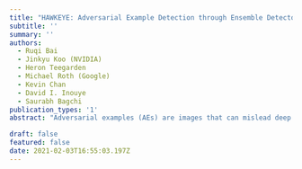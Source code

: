 ```yaml
---
title: "HAWKEYE: Adversarial Example Detection through Ensemble Detectors"
subtitle: ''
summary: ''
authors: 
  - Ruqi Bai
  - Jinkyu Koo (NVIDIA)
  - Heron Teegarden
  - Michael Roth (Google)
  - Kevin Chan
  - David I. Inouye
  - Saurabh Bagchi
publication_types: '1'
abstract: "Adversarial examples (AEs) are images that can mislead deep neural network (DNN) classifiers via introducing slight perturbations into original images. Recent work has shown that detecting AEs can be more effective than making the DNN robust against AEs. However, the state-of-the-art AE detection shows a high false positive rate, thereby rejecting a considerable fraction of normal images, and appears easy to bypass through reverse engineering attacks. To address this issue, we propose HAWKEYE, which is a separate classifier that analyzes the output layer of the DNN and detects AEs by comparing to the output of a quantized version of the input image similar to prior work. However, instead of merely computing a simple statistic and then thresholding to detect AEs, we train a separate simple classifier to distinguish the variation characteristics of the difference between the DNN output on an input image and the quantized reference image. By using a classifier, the detection rate is higher, and thus we can cascade our AE detectors that are trained for different quantization step sizes to significantly reduce the false positive rate, while keeping the detection rate high. We provide extensive empirical evaluations of HAWKEYE under various scenarios including white-box attacks against the detector itself."

draft: false
featured: false
date: 2021-02-03T16:55:03.197Z
---
```


